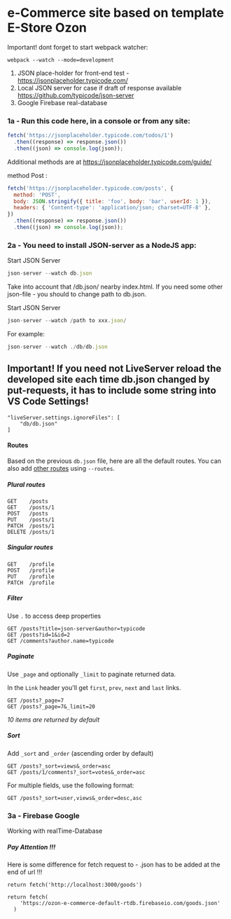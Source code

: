 # e-Commerce site based on template E-Store Ozon

Important! dont forget to start webpack watcher:

```
webpack --watch --mode=development
```

1. JSON place-holder for front-end test - https://jsonplaceholder.typicode.com/
2. Local JSON server for case if draft of response available https://github.com/typicode/json-server
3. Google Firebase real-database

### 1a - Run this code here, in a console or from any site:

```javascript
fetch('https://jsonplaceholder.typicode.com/todos/1')
  .then((response) => response.json())
  .then((json) => console.log(json));
```

Additional methods are at https://jsonplaceholder.typicode.com/guide/

method Post :

```javascript
fetch('https://jsonplaceholder.typicode.com/posts', {
  method: 'POST',
  body: JSON.stringify({ title: 'foo', body: 'bar', userId: 1 }),
  headers: { 'Content-type': 'application/json; charset=UTF-8' },
})
  .then((response) => response.json())
  .then((json) => console.log(json));
```

### 2a - You need to install JSON-server as a NodeJS app:

Start JSON Server

```javascript
json-server --watch db.json
```

Take into account that /db.json/ nearby index.html. If you need some other json-file - you should to change path to db.json.

Start JSON Server

```javascript
json-server --watch /path to xxx.json/
```

For example:

```javascript
json-server --watch ./db/db.json
```

## Important! If you need not LiveServer reload the developed site each time db.json changed by put-requests, it has to include some string into VS Code Settings!

```
"liveServer.settings.ignoreFiles": [
    "db/db.json"
]
```

#### Routes

Based on the previous `db.json` file, here are all the default routes. You can also add [other routes](#add-custom-routes) using `--routes`.

##### Plural routes

```
GET    /posts
GET    /posts/1
POST   /posts
PUT    /posts/1
PATCH  /posts/1
DELETE /posts/1
```

##### Singular routes

```
GET    /profile
POST   /profile
PUT    /profile
PATCH  /profile
```

##### Filter

Use `.` to access deep properties

```
GET /posts?title=json-server&author=typicode
GET /posts?id=1&id=2
GET /comments?author.name=typicode
```

##### Paginate

Use `_page` and optionally `_limit` to paginate returned data.

In the `Link` header you'll get `first`, `prev`, `next` and `last` links.

```
GET /posts?_page=7
GET /posts?_page=7&_limit=20
```

_10 items are returned by default_

##### Sort

Add `_sort` and `_order` (ascending order by default)

```
GET /posts?_sort=views&_order=asc
GET /posts/1/comments?_sort=votes&_order=asc
```

For multiple fields, use the following format:

```
GET /posts?_sort=user,views&_order=desc,asc
```

### 3a - Firebase Google

Working with realTime-Database

##### Pay Attention !!!

Here is some difference for fetch request to - .json has to be added at the end of url !!!

```
return fetch('http://localhost:3000/goods')

return fetch(
    'https://ozon-e-commerce-default-rtdb.firebaseio.com/goods.json'
  )

```
